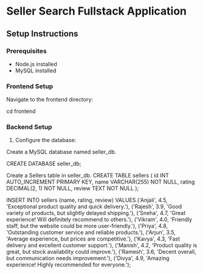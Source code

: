 # Seller Search Fullstack Application

## Setup Instructions

### Prerequisites
- Node.js installed
- MySQL installed

### Frontend Setup
Navigate to the frontend directory:

cd frontend


### Backend Setup
1. Configure the database:

Create a MySQL database named seller_db.

CREATE DATABASE seller_db;

Create a Sellers table in seller_db.
CREATE TABLE sellers (
  id INT AUTO_INCREMENT PRIMARY KEY,
  name VARCHAR(255) NOT NULL,
  rating DECIMAL(2, 1) NOT NULL,
  review TEXT NOT NULL
);

INSERT INTO sellers (name, rating, review) VALUES
('Anjali', 4.5, 'Exceptional product quality and quick delivery.'),
('Rajesh', 3.9, 'Good variety of products, but slightly delayed shipping.'),
('Sneha', 4.7, 'Great experience! Will definitely recommend to others.'),
('Vikram', 4.0, 'Friendly staff, but the website could be more user-friendly.'),
('Priya', 4.8, 'Outstanding customer service and reliable products.'),
('Arjun', 3.5, 'Average experience, but prices are competitive.'),
('Kavya', 4.3, 'Fast delivery and excellent customer support.'),
('Manish', 4.2, 'Product quality is great, but stock availability could improve.'),
('Ramesh', 3.6, 'Decent overall, but communication needs improvement.'),
('Divya', 4.9, 'Amazing experience! Highly recommended for everyone.');


